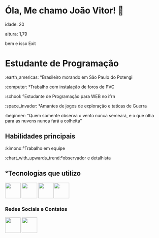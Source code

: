 <h1> Óla, Me chamo João Vitor! 👋</h1>

<p>idade: 20</p>

<p>altura: 1,79</p> bem e isso Exit




<h1> Estudante de Programação</h1>

<p>:earth_americas: °Brasileiro morando em São Paulo do Potengi</p>

<p>:computer: °Trabalho com instalação de foros de PVC</p>

<p>:school: °Estudante de Programação para WEB no ifrn</p>

<p>:space_invader: °Amantes de jogos de exploração e taticas de Guerra</p>

<p>:beginner: "Quem somente observa o vento nunca semeará, e o que olha para as nuvens nunca fará a colheita"</p> 

<h2>Habilidades principais</h2>

<p>:kimono:°Trabalho em equipe</p>

<p>:chart_with_upwards_trend:°observador e detalhista</p>

<h2>°Tecnologias que utilizo</h2>
<img src="https://cdn.jsdelivr.net/gh/devicons/devicon@latest/icons/javascript/javascript-plain.svg" width="50px" >
<img src="https://cdn.jsdelivr.net/gh/devicons/devicon@latest/icons/arduino/arduino-original-wordmark.svg" width="50px" />
<img src="https://cdn.jsdelivr.net/gh/devicons/devicon@latest/icons/css3/css3-original-wordmark.svg" width="50px" /><img src="https://cdn.jsdelivr.net/gh/devicons/devicon@latest/icons/html5/html5-original-wordmark.svg" width="50px" />

<h3>Redes Sociais e Contatos</h3> 
<img src="https://cdn.jsdelivr.net/gh/devicons/devicon@latest/icons/facebook/facebook-original.svg" width="50px" />
<img src="https://cdn.jsdelivr.net/gh/devicons/devicon@latest/icons/github/github-original-wordmark.svg" width="50px" />


